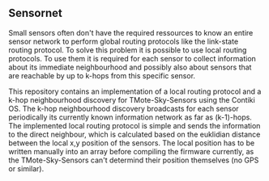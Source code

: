 ## Sensornet ##

Small sensors often don't have the required ressources to know an entire sensor network to perform global routing protocols like the link-state routing protocol. To solve this problem it is possible to use local routing protocols. To use them it is required for each sensor to collect information about its immediate neighbourhood and possibly also about sensors that are reachable by up to k-hops from this specific sensor.

This repository contains an implementation of a local routing protocol and a k-hop neighbourhood discovery for TMote-Sky-Sensors using the Contiki OS.
The k-hop neighbourhood discovery broadcasts for each sensor periodically its currently known information network as far as (k-1)-hops.
The implemented local routing protocol is simple and sends the information to the direct neighbour, which is calculated based on the euklidian distance between the local x,y position of the sensors. The local position has to be written manually into an array before compiling the firmware currently, as the TMote-Sky-Sensors can't determind their position themselves (no GPS or similar).
